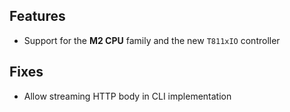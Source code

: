 ## Features

* Support for the **M2 CPU** family and the new `T811xIO` controller

## Fixes

* Allow streaming HTTP body in CLI implementation

